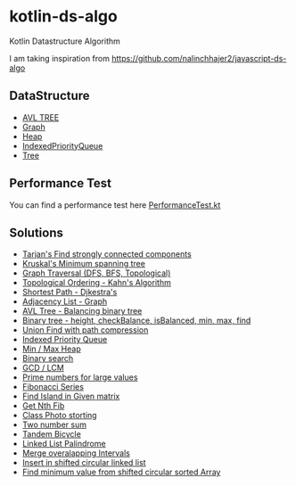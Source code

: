 # kotlin-ds-algo

Kotlin Datastructure Algorithm

I am taking inspiration from https://github.com/nalinchhajer2/javascript-ds-algo

## DataStructure

* [AVL TREE](./dsalgo/src/commonMain/kotlin/com/nalin/datastructurealgorithm/ds/AVLTree.kt)
* [Graph](./dsalgo/src/commonMain/kotlin/com/nalin/datastructurealgorithm/ds/Graph.kt)
* [Heap](./dsalgo/src/commonMain/kotlin/com/nalin/datastructurealgorithm/ds/Heap.kt)
* [IndexedPriorityQueue](./dsalgo/src/commonMain/kotlin/com/nalin/datastructurealgorithm/ds/IndexedPriorityQueue.kt)
* [Tree](./dsalgo/src/commonMain/kotlin/com/nalin/datastructurealgorithm/ds/BTree.kt)

## Performance Test

You can find a performance test
here [PerformanceTest.kt](./dsalgo/src/commonTest/kotlin/com/nalin/datastructurealgorithm/performance/PerformanceTest.kt)

## Solutions

* [Tarjan's Find strongly connected components](./dsalgo/src/commonMain/kotlin/com/nalin/datastructurealgorithm/ds/Graph.kt)
* [Kruskal's Minimum spanning tree](./dsalgo/src/commonMain/kotlin/com/nalin/datastructurealgorithm/ds/Graph.kt)
* [Graph Traversal (DFS, BFS, Topological)](./dsalgo/src/commonMain/kotlin/com/nalin/datastructurealgorithm/ds/Graph.kt)
* [Topological Ordering - Kahn's Algorithm](./dsalgo/src/commonMain/kotlin/com/nalin/datastructurealgorithm/ds/Graph.kt)
* [Shortest Path - Djkestra's](./dsalgo/src/commonMain/kotlin/com/nalin/datastructurealgorithm/ds/Graph.kt)
* [Adjacency List - Graph](./dsalgo/src/commonMain/kotlin/com/nalin/datastructurealgorithm/ds/Graph.kt)
* [AVL Tree - Balancing binary tree](./dsalgo/src/commonMain/kotlin/com/nalin/datastructurealgorithm/ds/AVLTree.kt)
* [Binary tree - height, checkBalance, isBalanced, min, max, find](./dsalgo/src/commonMain/kotlin/com/nalin/datastructurealgorithm/ds/BTree.kt)
* [Union Find with path compression](./dsalgo/src/commonMain/kotlin/com/nalin/datastructurealgorithm/ds/UnionFind.kt)
* [Indexed Priority Queue](./dsalgo/src/commonMain/kotlin/com/nalin/datastructurealgorithm/ds/IndexedPriorityQueue.kt)
* [Min / Max Heap](./dsalgo/src/commonMain/kotlin/com/nalin/datastructurealgorithm/ds/Heap.kt)
* [Binary search](./dsalgo/src/commonMain/kotlin/com/nalin/datastructurealgorithm/problems/DataStructure.kt)
* [GCD / LCM](./dsalgo/src/commonMain/kotlin/com/nalin/datastructurealgorithm/problems/DataStructure.kt)
* [Prime numbers for large values](./dsalgo/src/commonMain/kotlin/com/nalin/datastructurealgorithm/problems/DataStructure.kt)
* [Fibonacci Series](./dsalgo/src/commonMain/kotlin/com/nalin/datastructurealgorithm/problems/DataStructure.kt)
* [Find Island in Given matrix](./dsalgo/src/commonMain/kotlin/com/nalin/datastructurealgorithm/problems/AE_List.kt)
* [Get Nth Fib](./dsalgo/src/commonMain/kotlin/com/nalin/datastructurealgorithm/problems/AE_List.kt)
* [Class Photo storting](./dsalgo/src/commonMain/kotlin/com/nalin/datastructurealgorithm/problems/AE_List.kt)
* [Two number sum](./dsalgo/src/commonMain/kotlin/com/nalin/datastructurealgorithm/problems/AE_List.kt)
* [Tandem Bicycle](./dsalgo/src/commonMain/kotlin/com/nalin/datastructurealgorithm/problems/AE_List.kt)
* [Linked List Palindrome](./dsalgo/src/commonMain/kotlin/com/nalin/datastructurealgorithm/problems/AE_List.kt)
* [Merge overalapping Intervals](./dsalgo/src/commonMain/kotlin/com/nalin/datastructurealgorithm/problems/AE_List.kt)
* [Insert in shifted circular linked list](./dsalgo/src/commonMain/kotlin/com/nalin/datastructurealgorithm/problems/FB_problems.kt)
* [Find minimum value from shifted circular sorted Array](./dsalgo/src/commonMain/kotlin/com/nalin/datastructurealgorithm/problems/FB_problems.kt)
